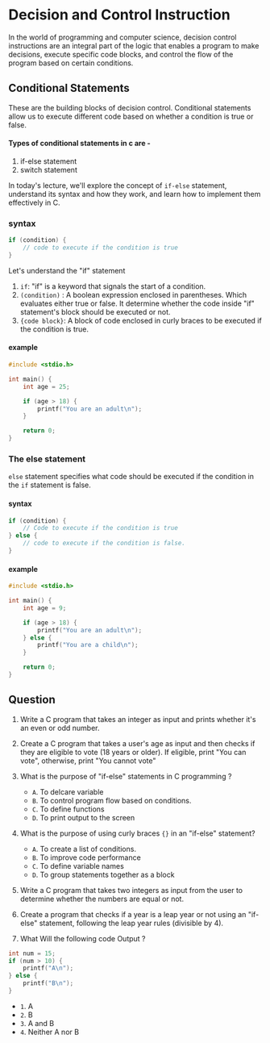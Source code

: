 # Decision and Control Instruction 
In the world of programming and computer science, decision control instructions are an integral part of the logic that enables a program to make decisions, execute specific code blocks, and control the flow of the program based on certain conditions. 

## Conditional Statements
These are the building blocks of decision control. Conditional statements allow us to execute different code based on whether a condition is true or false. 

#### Types of conditional statements in c are - 
  1. if-else statement 
  2. switch statement  

In today's lecture, we'll explore the concept of `if-else` statement, understand its syntax and how they work, and learn how to implement them effectively in C. 

### syntax
```c
if (condition) {
    // code to execute if the condition is true
}
```
Let's understand the "if" statement 
  1. `if`: "if" is a keyword that signals the start of a condition. 
  2. `(condition)` :  A boolean expression enclosed in parentheses. Which evaluates either true or false. It determine whether the code inside "if" statement's block should be executed or not. 
  3. `{code block}`: A block of code enclosed in curly braces to be executed if the condition is true. 

#### example 
```c
#include <stdio.h>

int main() {
    int age = 25;

    if (age > 18) {
        printf("You are an adult\n");
    }

    return 0;
}
```

### The else statement 
`else` statement specifies what code should be executed if the condition in the `if` statement is false. 

#### syntax
```c
if (condition) {
    // Code to execute if the condition is true
} else {
    // code to execute if the condition is false. 
}
```

#### example 
```c
#include <stdio.h>

int main() {
    int age = 9;

    if (age > 18) {
        printf("You are an adult\n");
    } else {
        printf("You are a child\n");
    }

    return 0;
}
```

## Question 
1. Write a C program that takes an integer as input and prints whether it's an even or odd number. 

2. Create a C program that takes a user's age as input and then checks if they are eligible to vote (18 years or older). If eligible, print "You can vote", otherwise, print "You cannot vote"

3. What is the purpose of "if-else" statements in C programming ? 
    - `A`. To delcare variable
    - `B`. To control program flow based on conditions. 
    - `C`. To define functions
    - `D`. To print output to the screen 

4. What is the purpose of using curly braces `{}` in an "if-else" statement? 
    - `A`. To create a list of conditions. 
    - `B`. To improve code performance 
    - `C`. To define variable names
    - `D`. To group statements together as a block 

5. Write a C program that takes two integers as input from the user to determine whether the numbers are equal or not. 

6. Create a program that checks if a year is a leap year or not using an "if-else" statement, following the leap year rules (divisible by 4).

7. What Will the following code Output ?
```c
int num = 15;
if (num > 10) {
    printf("A\n");
} else {
    printf("B\n");
}
```
   - `1`. A
   - `2`. B
   - `3`. A and B
   - `4`. Neither A nor B


